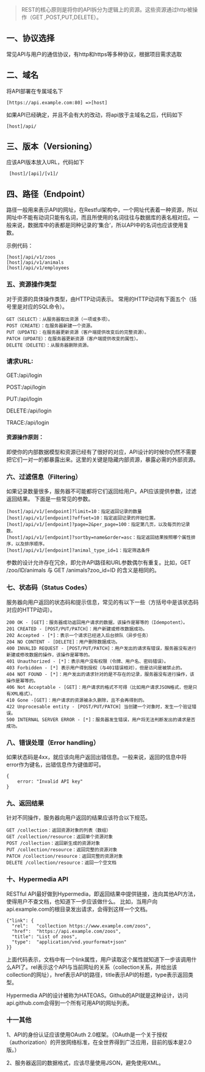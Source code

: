 
> REST的核心原则是将你的API拆分为逻辑上的资源。这些资源通过http被操作（GET ,POST,PUT,DELETE）。

## 一、协议选择

常见API与用户的通信协议，有http和https等多种协议，根据项目需求选取

## 二、域名

将API部署在专属域名下
```
[https://api.example.com:80] =>[host]
```
如果API已经确定，并且不会有大的改动，将api放于主域名之后，代码如下
```
[host]/api/
```
## 三、版本（Versioning）

应该API版本放入URL，代码如下
```
 [host]/[api]/[v1]/
```
## 四、路径（Endpoint）
路径一般用来表示API的网址，在Restful架构中，一个网址代表着一种资源，所以网址中不能有动词只能有名词，而且所使用的名词往往与数据库的表名相对应。一般来说，数据库中的表都是同种记录的‘集合’，所以API中的名词也应该使用复数。

示例代码：

```
[host]/api/v1/zoos
[host]/api/v1/animals
[host]/api/v1/employees
```

### 五、资源操作类型

对于资源的具体操作类型，由HTTP动词表示。
常用的HTTP动词有下面五个（括号里是对应的SQL命令）。

```
GET（SELECT）：从服务器取出资源（一项或多项）。
POST（CREATE）：在服务器新建一个资源。
PUT（UPDATE）：在服务器更新资源（客户端提供改变后的完整资源）。
PATCH（UPDATE）：在服务器更新资源（客户端提供改变的属性）。
DELETE（DELETE）：从服务器删除资源。
```
### 请求URL:

GET:/api/login

POST:/api/login

PUT:/api/login

DELETE:/api/login

TRACE:/api/login
#### 资源操作原则：

即使你的内部数据模型和资源已经有了很好的对应，API设计的时候你仍然不需要把它们一对一的都暴露出来。这里的关键是隐藏内部资源，暴露必需的外部资源。

### 六、过滤信息（Filtering）
如果记录数量很多，服务器不可能都将它们返回给用户。API应该提供参数，过滤返回结果。
下面是一些常见的参数。

```
[host]/api/v1/[endpoint]?limit=10：指定返回记录的数量
[host]/api/v1/[endpoint]?offset=10：指定返回记录的开始位置。
[host]/api/v1/[endpoint]?page=2&per_page=100：指定第几页，以及每页的记录数。
[host]/api/v1/[endpoint]?sortby=name&order=asc：指定返回结果按照哪个属性排序，以及排序顺序。
[host]/api/v1/[endpoint]?animal_type_id=1：指定筛选条件
```

参数的设计允许存在冗余，即允许API路径和URL参数偶尔有重复。比如，GET /zoo/ID/animals 与 GET /animals?zoo_id=ID 的含义是相同的。

### 七、状态码（Status Codes）

服务器向用户返回的状态码和提示信息，常见的有以下一些（方括号中是该状态码对应的HTTP动词）。

```
200 OK - [GET]：服务器成功返回用户请求的数据，该操作是幂等的（Idempotent）。
201 CREATED - [POST/PUT/PATCH]：用户新建或修改数据成功。
202 Accepted - [*]：表示一个请求已经进入后台排队（异步任务）
204 NO CONTENT - [DELETE]：用户删除数据成功。
400 INVALID REQUEST - [POST/PUT/PATCH]：用户发出的请求有错误，服务器没有进行新建或修改数据的操作，该操作是幂等的。
401 Unauthorized - [*]：表示用户没有权限（令牌、用户名、密码错误）。
403 Forbidden - [*] 表示用户得到授权（与401错误相对），但是访问是被禁止的。
404 NOT FOUND - [*]：用户发出的请求针对的是不存在的记录，服务器没有进行操作，该操作是幂等的。
406 Not Acceptable - [GET]：用户请求的格式不可得（比如用户请求JSON格式，但是只有XML格式）。
410 Gone -[GET]：用户请求的资源被永久删除，且不会再得到的。
422 Unprocesable entity - [POST/PUT/PATCH] 当创建一个对象时，发生一个验证错误。
500 INTERNAL SERVER ERROR - [*]：服务器发生错误，用户将无法判断发出的请求是否成功。
```

### 八、错误处理（Error handling）

如果状态码是4xx，就应该向用户返回出错信息。一般来说，返回的信息中将error作为键名，出错信息作为键值即可。

```
{
    error: "Invalid API key"
}
```

### 九、返回结果

针对不同操作，服务器向用户返回的结果应该符合以下规范。

```
GET /collection：返回资源对象的列表（数组）
GET /collection/resource：返回单个资源对象
POST /collection：返回新生成的资源对象
PUT /collection/resource：返回完整的资源对象
PATCH /collection/resource：返回完整的资源对象
DELETE /collection/resource：返回一个空文档
```

###  十、Hypermedia API
RESTful API最好做到Hypermedia，即返回结果中提供链接，连向其他API方法，使得用户不查文档，也知道下一步应该做什么。
比如，当用户向api.example.com的根目录发出请求，会得到这样一个文档。

```
{"link": {
  "rel":   "collection https://www.example.com/zoos",
  "href":  "https://api.example.com/zoos",
  "title": "List of zoos",
  "type":  "application/vnd.yourformat+json"
}}
```
上面代码表示，文档中有一个link属性，用户读取这个属性就知道下一步该调用什么API了。rel表示这个API与当前网址的关系（collection关系，并给出该collection的网址），href表示API的路径，title表示API的标题，type表示返回类型。  

Hypermedia API的设计被称为HATEOAS。Github的API就是这种设计，访问api.github.com会得到一个所有可用API的网址列表。  


### 十一其他  

1、API的身份认证应该使用OAuth 2.0框架。（OAuth是一个关于授权（authorization）的开放网络标准，在全世界得到广泛应用，目前的版本是2.0版。）  

2、服务器返回的数据格式，应该尽量使用JSON，避免使用XML。  



